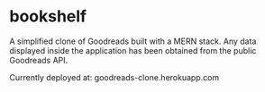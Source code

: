 # bookshelf

A simplified clone of Goodreads built with a MERN stack. Any data displayed inside the application has been obtained from the public Goodreads API.

Currently deployed at: goodreads-clone.herokuapp.com
